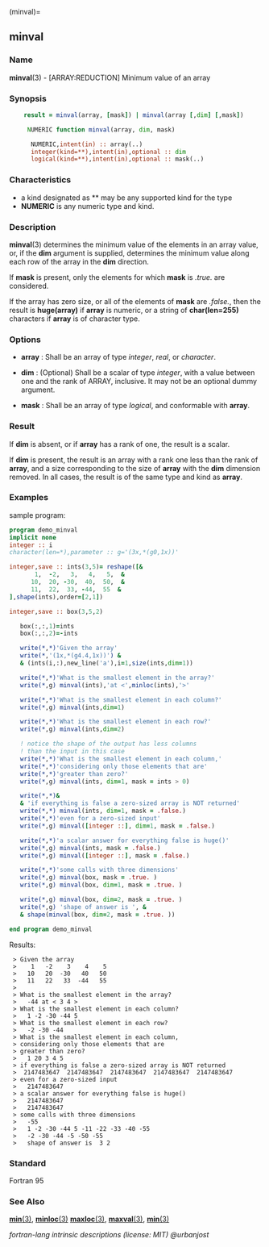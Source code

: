 (minval)=
## minval

### **Name**

**minval**(3) - \[ARRAY:REDUCTION\] Minimum value of an array

### **Synopsis**

```fortran
    result = minval(array, [mask]) | minval(array [,dim] [,mask])
```

```fortran
     NUMERIC function minval(array, dim, mask)

      NUMERIC,intent(in) :: array(..)
      integer(kind=**),intent(in),optional :: dim
      logical(kind=**),intent(in),optional :: mask(..)
```

### **Characteristics**

- a kind designated as \*\* may be any supported kind for the type
- **NUMERIC** is any numeric type and kind.

### **Description**

**minval**(3) determines the minimum value of the elements in an array
value, or, if the **dim** argument is supplied, determines the minimum
value along each row of the array in the **dim** direction.

If **mask** is present, only the elements for which **mask** is
_.true._ are considered.

If the array has zero size, or all of the elements of **mask**
are _.false._, then the result is **huge(array)** if **array** is
numeric, or a string of **char(len=255)** characters if **array**
is of character type.

### **Options**

- **array**
  : Shall be an array of type _integer_, _real_, or _character_.

- **dim**
  : (Optional) Shall be a scalar of type _integer_, with a value between
  one and the rank of ARRAY, inclusive. It may not be an optional
  dummy argument.

- **mask**
  : Shall be an array of type _logical_, and conformable with **array**.

### **Result**

If **dim** is absent, or if **array** has a rank of one, the result is a scalar.

If **dim** is present, the result is an array with a rank one less than the
rank of **array**, and a size corresponding to the size of **array** with the
**dim** dimension removed. In all cases, the result is of the same type and
kind as **array**.

### **Examples**

sample program:

```fortran
program demo_minval
implicit none
integer :: i
character(len=*),parameter :: g='(3x,*(g0,1x))'

integer,save :: ints(3,5)= reshape([&
       1,  -2,   3,   4,   5,  &
      10,  20, -30,  40,  50,  &
      11,  22,  33, -44,  55  &
],shape(ints),order=[2,1])

integer,save :: box(3,5,2)

   box(:,:,1)=ints
   box(:,:,2)=-ints

   write(*,*)'Given the array'
   write(*,'(1x,*(g4.4,1x))') &
   & (ints(i,:),new_line('a'),i=1,size(ints,dim=1))

   write(*,*)'What is the smallest element in the array?'
   write(*,g) minval(ints),'at <',minloc(ints),'>'

   write(*,*)'What is the smallest element in each column?'
   write(*,g) minval(ints,dim=1)

   write(*,*)'What is the smallest element in each row?'
   write(*,g) minval(ints,dim=2)

   ! notice the shape of the output has less columns
   ! than the input in this case
   write(*,*)'What is the smallest element in each column,'
   write(*,*)'considering only those elements that are'
   write(*,*)'greater than zero?'
   write(*,g) minval(ints, dim=1, mask = ints > 0)

   write(*,*)&
   & 'if everything is false a zero-sized array is NOT returned'
   write(*,*) minval(ints, dim=1, mask = .false.)
   write(*,*)'even for a zero-sized input'
   write(*,g) minval([integer ::], dim=1, mask = .false.)

   write(*,*)'a scalar answer for everything false is huge()'
   write(*,g) minval(ints, mask = .false.)
   write(*,g) minval([integer ::], mask = .false.)

   write(*,*)'some calls with three dimensions'
   write(*,g) minval(box, mask = .true. )
   write(*,g) minval(box, dim=1, mask = .true. )

   write(*,g) minval(box, dim=2, mask = .true. )
   write(*,g) 'shape of answer is ', &
   & shape(minval(box, dim=2, mask = .true. ))

end program demo_minval
```

Results:

```text
 > Given the array
 >    1   -2    3    4    5
 >   10   20  -30   40   50
 >   11   22   33  -44   55
 >
 > What is the smallest element in the array?
 >   -44 at < 3 4 >
 > What is the smallest element in each column?
 >   1 -2 -30 -44 5
 > What is the smallest element in each row?
 >   -2 -30 -44
 > What is the smallest element in each column,
 > considering only those elements that are
 > greater than zero?
 >   1 20 3 4 5
 > if everything is false a zero-sized array is NOT returned
 >  2147483647  2147483647  2147483647  2147483647  2147483647
 > even for a zero-sized input
 >   2147483647
 > a scalar answer for everything false is huge()
 >   2147483647
 >   2147483647
 > some calls with three dimensions
 >   -55
 >   1 -2 -30 -44 5 -11 -22 -33 -40 -55
 >   -2 -30 -44 -5 -50 -55
 >   shape of answer is  3 2
```

### **Standard**

Fortran 95

### **See Also**

[**min**(3)](#min),
[**minloc**(3)](#minloc)
[**maxloc**(3)](#maxloc),
[**maxval**(3)](#maxval),
[**min**(3)](#min)

_fortran-lang intrinsic descriptions (license: MIT) \@urbanjost_
